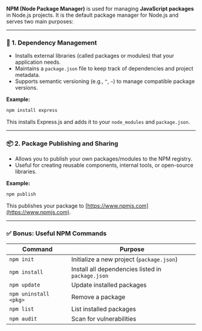 **NPM (Node Package Manager)** is used for managing **JavaScript packages** in Node.js projects. It is the default package manager for Node.js and serves two main purposes:

---

### 🔧 1. **Dependency Management**

* Installs external libraries (called packages or modules) that your application needs.
* Maintains a `package.json` file to keep track of dependencies and project metadata.
* Supports semantic versioning (e.g., `^`, `~`) to manage compatible package versions.

**Example:**

```bash
npm install express
```

This installs Express.js and adds it to your `node_modules` and `package.json`.

---

### 📦 2. **Package Publishing and Sharing**

* Allows you to publish your own packages/modules to the NPM registry.
* Useful for creating reusable components, internal tools, or open-source libraries.

**Example:**

```bash
npm publish
```

This publishes your package to [https://www.npmjs.com](https://www.npmjs.com).

---

### ✅ Bonus: Useful NPM Commands

| Command               | Purpose                                           |
| --------------------- | ------------------------------------------------- |
| `npm init`            | Initialize a new project (`package.json`)         |
| `npm install`         | Install all dependencies listed in `package.json` |
| `npm update`          | Update installed packages                         |
| `npm uninstall <pkg>` | Remove a package                                  |
| `npm list`            | List installed packages                           |
| `npm audit`           | Scan for vulnerabilities                          |
